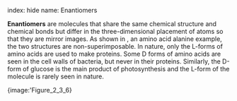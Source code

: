 index: hide
name: Enantiomers

 **Enantiomers** are molecules that share the same chemical structure and chemical bonds but differ in the three-dimensional placement of atoms so that they are mirror images. As shown in , an amino acid alanine example, the two structures are non-superimposable. In nature, only the L-forms of amino acids are used to make proteins. Some D forms of amino acids are seen in the cell walls of bacteria, but never in their proteins. Similarly, the D-form of glucose is the main product of photosynthesis and the L-form of the molecule is rarely seen in nature.


{image:'Figure_2_3_6}
        
